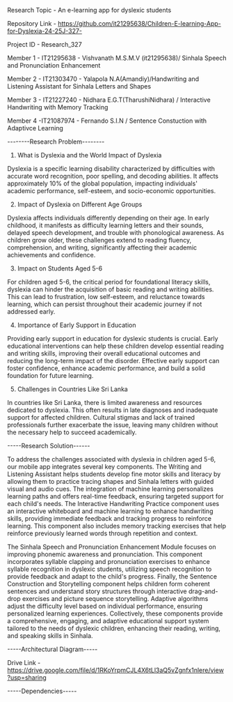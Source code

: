 Research Topic - An e-learning app for dyslexic students

Repository Link - https://github.com/it21295638/Children-E-learning-App-for-Dyslexia-24-25J-327- 

Project ID - Research_327

Member 1 - IT21295638 - Vishvanath M.S.M.V (it21295638)/ Sinhala Speech and Pronunciation Enhancement

Member 2 - IT21303470 - Yalapola N.A(Amandiy)/Handwriting and Listening Assistant for Sinhala Letters and Shapes

Member 3 - IT21227240 - Nidhara E.G.T(TharushiNidhara) / Interactive Handwriting with Memory Tracking

Member 4 -IT21087974  -  Fernando S.I.N / Sentence Constuction with Adaptivce Learning

--------Research Problem--------
 
1. What is Dyslexia and the World Impact of Dyslexia
 
Dyslexia is a specific learning disability characterized by difficulties with accurate 
word recognition, poor spelling, and decoding abilities. It affects approximately 10% 
of the global population, impacting individuals' academic performance, self-esteem, 
and socio-economic opportunities. 
 
2. Impact of Dyslexia on Different Age Groups 

Dyslexia affects individuals differently depending on their age. In early childhood, it 
manifests as difficulty learning letters and their sounds, delayed speech 
development, and trouble with phonological awareness. As children grow older, 
these challenges extend to reading fluency, comprehension, and writing, significantly 
affecting their academic achievements and confidence. 
 
3. Impact on Students Aged 5-6 

For children aged 5-6, the critical period for foundational literacy skills, dyslexia can 
hinder the acquisition of basic reading and writing abilities. This can lead to 
frustration, low self-esteem, and reluctance towards learning, which can persist 
throughout their academic journey if not addressed early. 
 
4. Importance of Early Support in Education

Providing early support in education for dyslexic students is crucial. Early educational 
interventions can help these children develop essential reading and writing skills, 
improving their overall educational outcomes and reducing the long-term impact of 
the disorder. Effective early support can foster confidence, enhance academic 
performance, and build a solid foundation for future learning. 
 
5. Challenges in Countries Like Sri Lanka 

In countries like Sri Lanka, there is limited awareness and resources dedicated to 
dyslexia. This often results in late diagnoses and inadequate support for affected 
children. Cultural stigmas and lack of trained professionals further exacerbate the 
issue, leaving many children without the necessary help to succeed academically.


-----Research Solution------

To address the challenges associated with dyslexia in children aged 5-6, our mobile 
app integrates several key components. The Writing and Listening Assistant helps 
students develop fine motor skills and literacy by allowing them to practice tracing 
shapes and Sinhala letters with guided visual and audio cues. The integration of 
machine learning personalizes learning paths and offers real-time feedback, ensuring 
targeted support for each child's needs. The Interactive Handwriting Practice 
component uses an interactive whiteboard and machine learning to enhance 
handwriting skills, providing immediate feedback and tracking progress to reinforce 
learning. This component also includes memory tracking exercises that help 
reinforce previously learned words through repetition and context. 
 
The Sinhala Speech and Pronunciation Enhancement Module focuses on improving phonemic awareness and pronunciation. 
This component incorporates syllable clapping and pronunciation exercises to enhance syllable recognition in dyslexic 
students, utilizing speech recognition to provide feedback and adapt to the child's progress.
Finally, the Sentence Construction and Storytelling component helps 
children form coherent sentences and understand story structures through 
interactive drag-and-drop exercises and picture sequence storytelling. Adaptive 
algorithms adjust the difficulty level based on individual performance, ensuring 
personalized learning experiences. Collectively, these components provide a 
comprehensive, engaging, and adaptive educational support system tailored to the 
needs of dyslexic children, enhancing their reading, writing, and speaking skills in 
Sinhala.


-----Architectural Diagram-----

Drive Link - https://drive.google.com/file/d/1RKoYrpmCJL4X6tLl3aQ5vZgnfx1nlere/view?usp=sharing

-----Dependencies-----



